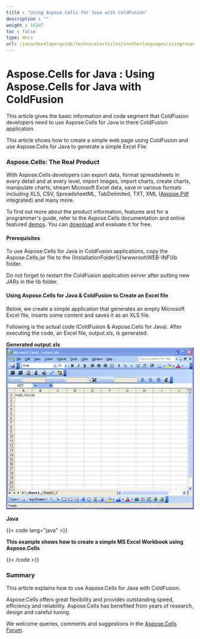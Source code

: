 ```yaml
---
title : "Using Aspose.Cells for Java with ColdFusion" 
description : "" 
weight : 16347 
toc : false
type: docs
url: /java/developerguide/technicalarticles/inotherlanguages/using+aspose.cells+for+java+with+coldfusion/
---
```


# Aspose.Cells for Java : Using Aspose.Cells for Java with ColdFusion


This article gives the basic information and code segment that ColdFusion developers need to use Aspose.Cells for Java in there ColdFusion application.

This article shows how to create a simple web page using ColdFusion and use Aspose.Cells for Java to generate a simple Excel File.

### Aspose.Cells: The Real Product

With Aspose.Cells developers can export data, format spreadsheets in every detail and at every level, import images, import charts, create charts, manipulate charts, stream Microsoft Excel data, save in various formats including XLS, CSV, SpreadsheetML, TabDelimited, TXT, XML ([Aspose.Pdf](http://www.aspose.com/categories/java-components/aspose.pdf-for-java/default.aspx) integrated) and many more.

To find out more about the product information, features and for a programmer's guide, refer to the Aspose.Cells documentation and online featured [demos](http://www.aspose.com/demos/java-components/aspose.cells/default.aspx). You can [download](http://www.aspose.com/community/files/72/java-components/aspose.cells-for-java/default.aspx) and evaluate it for free.

#### Prerequisites

To use Aspose.Cells for Java in ColdFusion applications, copy the Aspose.Cells.jar file to the {InstallationFolder\\\\}\\wwwroot\\WEB-INF\\lib folder.

Do not forget to restart the ColdFusion application server after putting new JARs in the lib folder.

#### Using Aspose.Cells for Java & ColdFusion to Create an Excel file

Below, we create a simple application that generates an empty Microsoft Excel file, inserts some content and saves it as an XLS file.

Following is the actual code (ColdFusion & Aspose.Cells for Java). After executing the code, an Excel file, output.xls, is generated.

**Generated output.xls**  
![image](5472611.png)

**Java**

{{< code lang="java" >}}
<html>
<head><title>Hello World!</title></head>
<body>
    <b>This example shows how to create a simple MS Excel Workbook using Aspose.Cells</b>
    <cfset workbook=CreateObject("java", "com.aspose.cells.Workbook").init()>
    <cfset worksheets = workbook.getWorksheets()>
    <cfset sheet= worksheets.get("Sheet1")>
    <cfset cells= sheet.getCells()>
    <cfset cell= cells.getCell(0,0)>
    <cfset cell.setValue("Hello World!")>
    <cfset workbook.save("C:\output.xls")>
</body>
</html>
 
{{< /code >}}

### Summary

This article explains how to use Aspose.Cells for Java with ColdFusion.

Aspose.Cells offers great flexibility and provides outstanding speed, efficiency and reliability. Aspose.Cells has benefited from years of research, design and careful tuning.

We welcome queries, comments and suggestions in the [Aspose.Cells Forum](http://www.aspose.com/community/forums/aspose.cells-product-family/19/showforum.aspx).

